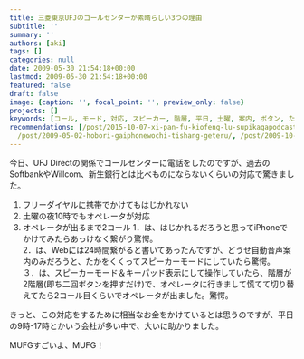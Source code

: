 ```yaml
---
title: 三菱東京UFJのコールセンターが素晴らしい3つの理由
subtitle: ''
summary: ''
authors: [aki]
tags: []
categories: null
date: 2009-05-30 21:54:18+00:00
lastmod: 2009-05-30 21:54:18+00:00
featured: false
draft: false
image: {caption: '', focal_point: '', preview_only: false}
projects: []
keywords: [コール, モード, 対応, スピーカー, 階層, 平日, 土曜, 案内, ボタン, たか]
recommendations: [/post/2015-10-07-xi-pan-fu-kiofeng-lu-supikagapodcastwen-kunonisugoibian-li/,
  /post/2009-05-02-hobori-gaiphonewochi-tishang-geteru/, /post/2009-10-27-itunomanika-wptouchgadao-ru-sareteita/]
---
```

今日、UFJ Directの関係でコールセンターに電話をしたのですが、過去のSoftbankやWillcom、新生銀行とは比べものにならないくらいの対応で驚きました。

1. フリーダイヤルに携帯でかけてもはじかれない
2. 土曜の夜10時でもオペレータが対応
3. オペレータが出るまで2コール
1．は、はじかれるだろうと思ってiPhoneでかけてみたらあっけなく繋がり驚愕。  
2．は、Webには24時間繋がると書いてあったんですが、どうせ自動音声案内のみだろうと、たかをくくってスピーカーモードにしていたら驚愕。  
３．は、スピーカーモード＆キーパッド表示にして操作していたら、階層が2階層(即ち二回ボタンを押すだけ)で、オペレータに行きまして慌てて切り替えてたら2コール目くらいでオペレータが出ました。驚愕。

きっと、この対応をするために相当なお金をかけているとは思うのですが、平日の9時-17時とかいう会社が多い中で、大いに助かりました。

MUFGすごいよ、MUFG！


